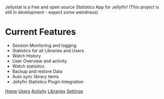 Jellystat is a free and open source Statistics App for Jellyfin! (This project is still in development - expect some weirdness)
# Current Features
- Session Monitoring and logging
- Statistics for all Libraries and Users
- Watch History
- User Overview and activity
- Watch statisitcs
- Backup and restore Data
- Auto sync library items
- Jellyfin Statistics Plugin Integration

[Home](https://github.com/CyferShepard/Jellystat/blob/main/screenshots/Home.PNG)
[Users](https://github.com/CyferShepard/Jellystat/blob/main/screenshots/Users.PNG)
[Activity](https://github.com/CyferShepard/Jellystat/blob/main/screenshots/Activity.PNG)
[Libraries](https://github.com/CyferShepard/Jellystat/blob/main/screenshots/Libraries.PNG)
[Settings](https://github.com/CyferShepard/Jellystat/blob/main/screenshots/settings.PNG)
